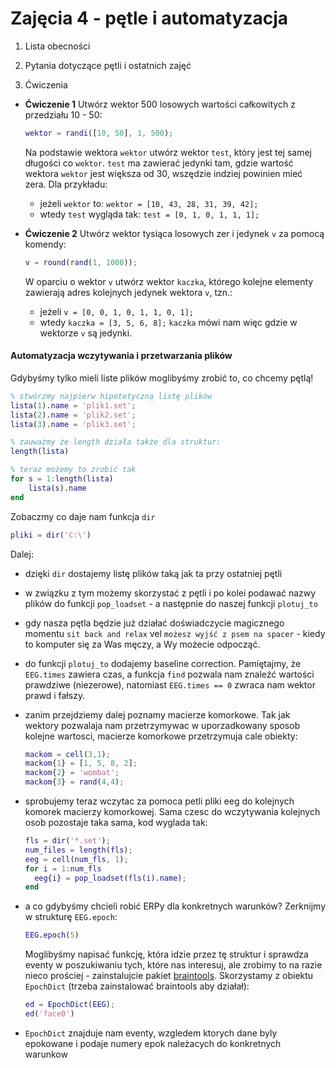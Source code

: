 # Zajęcia 4 - pętle i automatyzacja

1. Lista obecności

2. Pytania dotyczące pętli i ostatnich zajęć

3. Ćwiczenia

* **Ćwiczenie 1**
  Utwórz wektor 500 losowych wartości całkowitych z przedziału 10 - 50:
  ```matlab
  wektor = randi([10, 50], 1, 500);
  ```
  Na podstawie wektora `wektor` utwórz wektor `test`, który jest tej samej długości co `wektor`. `test` ma zawierać jedynki tam, gdzie wartość wektora `wektor` jest większa od 30, wszędzie indziej powinien mieć zera.
  Dla przykładu:
  * jeżeli `wektor` to: `wektor = [10, 43, 28, 31, 39, 42];`
  * wtedy `test` wygląda tak: `test = [0, 1, 0, 1, 1, 1];`

* **Ćwiczenie 2**
  Utwórz wektor tysiąca losowych zer i jedynek `v` za pomocą komendy:
  ```matlab
  v = round(rand(1, 1000));
  ```
  W oparciu o wektor `v` utwórz wektor `kaczka`, którego kolejne elementy
  zawierają adres kolejnych jedynek wektora `v`, tzn.:
  * jeżeli `v = [0, 0, 1, 0, 1, 1, 0, 1];`
  * wtedy `kaczka = [3, 5, 6, 8];`
  `kaczka` mówi nam więc gdzie w wektorze `v` są jedynki.

#### Automatyzacja wczytywania i przetwarzania plików
Gdybyśmy tylko mieli liste plików moglibyśmy zrobić to, co chcemy pętlą!
```matlab
% stwórzmy najpierw hipotetyczną listę plików
lista(1).name = 'plik1.set';
lista(2).name = 'plik2.set';
lista(3).name = 'plik3.set';

% zauważmy że length działa także dla struktur:
length(lista)

% teraz możemy to zrobić tak
for s = 1:length(lista)
	lista(s).name
end
```

Zobaczmy co daje nam funkcja `dir`
```matlab
pliki = dir('C:\')
```

Dalej:
- dzięki `dir` dostajemy listę plików taką jak ta przy ostatniej pętli
- w związku z tym możemy skorzystać z pętli i po kolei podawać nazwy plików do funkcji `pop_loadset` - a następnie do naszej funkcji `plotuj_to`
- gdy nasza pętla będzie już działać doświadczycie magicznego momentu `sit back and relax` vel `możesz wyjść z psem na spacer` - kiedy to komputer się za Was męczy, a Wy możecie odpocząć.

- do funkcji `plotuj_to` dodajemy baseline correction. Pamiętajmy, że `EEG.times` zawiera czas, a funkcja `find` pozwala nam znaleźć wartości prawdziwe (niezerowe), natomiast `EEG.times == 0` zwraca nam wektor prawd i fałszy.
- zanim przejdziemy dalej poznamy macierze komorkowe. Tak jak wektory pozwalaja nam przetrzymywac w uporzadkowany sposob kolejne wartosci, macierze komorkowe przetrzymuja cale obiekty:
  ```matlab
  mackom = cell(3,1);
  mackom{1} = [1, 5, 8, 2];
  mackom{2} = 'wombat';
  mackom{3} = rand(4,4);
  ```
  
- sprobujemy teraz wczytac za pomoca petli pliki eeg do kolejnych komorek macierzy komorkowej. Sama czesc do wczytywania kolejnych osob pozostaje taka sama, kod wyglada tak:
  ```matlab
  fls = dir('*.set');
  num_files = length(fls);
  eeg = cell(num_fls, 1);
  for i = 1:num_fls
  	eeg{i} = pop_loadset(fls(i).name);
  end
  ```

- a co gdybyśmy chcieli robić ERPy dla konkretnych warunków? Zerknijmy w strukturę `EEG.epoch`:
  ```matlab
  EEG.epoch(5)
  ```
  Moglibyśmy napisać funkcję, która idzie przez tę struktur i sprawdza eventy w poszukiwaniu tych, które nas interesuj, ale zrobimy to na razie nieco prościej - zainstalujcie pakiet [braintools](https://github.com/mmagnuski/braintools). Skorzystamy z obiektu `EpochDict` (trzeba zainstalować braintools aby działał):
  ```matlab
  ed = EpochDict(EEG);
  ed('face0')
  ```
- `EpochDict` znajduje nam eventy, wzgledem ktorych dane byly epokowane i podaje numery epok należacych do konkretnych warunkow
